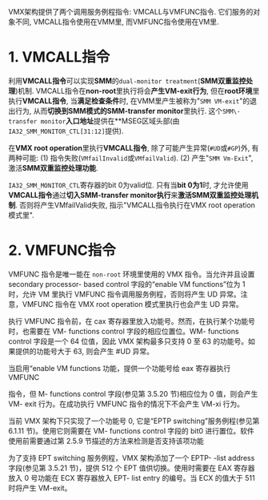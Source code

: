 

VMX架构提供了两个调用服务例程指令: VMCALL与VMFUNC指令. 它们服务的对象不同, VMCALL指令使用在VMM里, 而VMFUNC指令使用在VM里.

# 1. VMCALL指令

利用**VMCALL指令**可以实现**SMM**的`dual-monitor treatment`(**SMM双重监控处理**)机制. VMCALL指令在**non\-root**里执行将会**产生VM\-exit行为**, 但在**root环境**里执行**VMCALL指令**, 当**满足检查条件**时, 在VMM里产生被称为"`SMM VM-exit`"的退出行为, 从而**切换到SMM模式的SMM\-transfer monitor**里执行. 这个`SMM\-transfer monitor`**入口地址**提供在**MSEG区域头部(由`IA32_SMM_MONITOR_CTL[31:12]`提供).

在**VMX root operation**里执行**VMCALL指令**, 除了可能产生异常(`#UD`或`#GP`)外, 有两种可能: (1) 指令失败(`VMfailInvalid`或`VMfailValid`). (2) 产生"`SMM Vm-Exit`", 激活**SMM双重监控处理功能**.

`IA32_SMM_MONITOR_CTL`寄存器的bit 0为valid位. 只有当**bit 0为1**时, 才允许使用**VMCALL指令**通过**切入SMM\-transfer monitor执行**来**激活SMM双重监控处理机制**. 否则将产生VMfailValid失败, 指示"VMCALL指令执行在VMX root operation模式里".

# 2. VMFUNC指令

VMFUNC 指令是唯一能在 `non-root` 环境里使用的 VMX 指令。当允许并且设置  secondary processor- based control 字段的“enable VM functions”位为 1 时，允许 VM 里执行 VMFUNC 指令调用服务例程，否则将产生 UD 异常。注意，VMFUNC 指令在 VMX  root operation 模式里执行也会产生 UD 异常。

执行 VMFUNC 指令前，在 cax 寄存器里放入功能号。然而，在执行某个功能号时，也需要在 VM- functions control 字段的相应位置位。WM- functions control 字段是一个 64 位值，因此 VMX 架构最多只支持 0 至 63 的功能号。如果提供的功能号大于 63, 则会产生 #UD 异常。

当启用“enable VM functions 功能，提供一个功能号给 eax 寄存器执行 VMFUNC

指令，但 M- functions control 字段(参见第 3.5.20 节)相应位为 0 值，则会产生 VM- exit 行为。在成功执行 VMFUNC 指令的情况下不会产生 VM-xi 行为。

当前 VMX 架构下只实现了一个功能号 0, 它是“EPTP switching”服务例程(参见第 6.1.11 节)。使用它则需要在 VM- functions control 字段的 bit0 进行置位。软件使用前需要通过第 2.5.9 节描述的方法来检测是否支持该项功能

为了支持 EPT switching 服务例程，VMX 架构添加了一个 EPTP- -list address 字段(参见第 3.5.21 节)，提供 512 个 EPT 值供切换。使用时需要在 EAX 寄存器放入 0 号功能在 ECX 寄存器放入 EPT- list entry 的编号。当 ECX 的值大于 511 时将产生 VM-exit。
